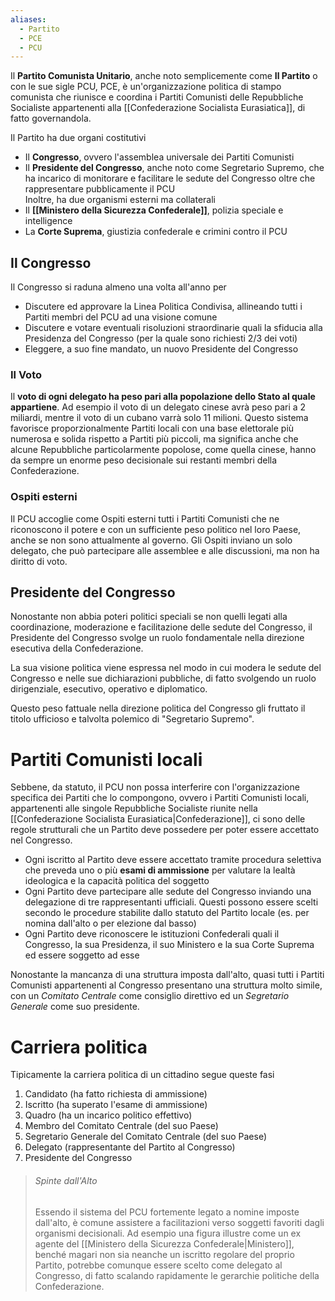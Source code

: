 ```yaml
---
aliases:
  - Partito
  - PCE
  - PCU
---
```

Il **Partito Comunista Unitario**, anche noto semplicemente come **Il Partito** o con le sue sigle PCU, PCE, è un'organizzazione politica di stampo comunista che riunisce e coordina i Partiti Comunisti delle Repubbliche Socialiste appartenenti alla [[Confederazione Socialista Eurasiatica]], di fatto governandola.

Il Partito ha due organi costitutivi
- Il **Congresso**, ovvero l'assemblea universale dei Partiti Comunisti
- Il **Presidente del Congresso**, anche noto come Segretario Supremo, che ha incarico di monitorare e facilitare le sedute del Congresso oltre che rappresentare pubblicamente il PCU  
Inoltre, ha due organismi esterni ma collaterali
- Il **[[Ministero della Sicurezza Confederale]]**, polizia speciale e intelligence
- La **Corte Suprema**, giustizia confederale e crimini contro il PCU

## Il Congresso
Il Congresso si raduna almeno una volta all'anno per
- Discutere ed approvare la Linea Politica Condivisa, allineando tutti i Partiti membri del PCU ad una visione comune
- Discutere e votare eventuali risoluzioni straordinarie quali la sfiducia alla Presidenza del Congresso (per la quale sono richiesti 2/3 dei voti)
- Eleggere, a suo fine mandato, un nuovo Presidente del Congresso

### Il Voto
Il **voto di ogni delegato ha peso pari alla popolazione dello Stato al quale appartiene**. Ad esempio il voto di un delegato cinese avrà peso pari a 2 miliardi, mentre il voto di un cubano varrà solo 11 milioni. Questo sistema favorisce proporzionalmente Partiti locali con una base elettorale più numerosa e solida rispetto a Partiti più piccoli, ma significa anche che alcune Repubbliche particolarmente popolose, come quella cinese, hanno da sempre un enorme peso decisionale sui restanti membri della Confederazione.

### Ospiti esterni
Il PCU accoglie come Ospiti esterni tutti i Partiti Comunisti che ne riconoscono il potere e con un sufficiente peso politico nel loro Paese, anche se non sono attualmente al governo. Gli Ospiti inviano un solo delegato, che può partecipare alle assemblee e alle discussioni, ma non ha diritto di voto. 

## Presidente del Congresso
Nonostante non abbia poteri politici speciali se non quelli legati alla coordinazione, moderazione e facilitazione delle sedute del Congresso, il Presidente del Congresso svolge un ruolo fondamentale nella direzione esecutiva della Confederazione.

La sua visione politica viene espressa nel modo in cui modera le sedute del Congresso e nelle sue dichiarazioni pubbliche, di fatto svolgendo un ruolo dirigenziale, esecutivo, operativo e diplomatico.

Questo peso fattuale nella direzione politica del Congresso gli fruttato il titolo ufficioso e talvolta polemico di "Segretario Supremo".

# Partiti Comunisti locali
Sebbene, da statuto, il PCU non possa interferire con l'organizzazione specifica dei Partiti che lo compongono, ovvero i Partiti Comunisti locali, appartenenti alle singole Repubbliche Socialiste riunite nella [[Confederazione Socialista Eurasiatica|Confederazione]], ci sono delle regole strutturali che un Partito deve possedere per poter essere accettato nel Congresso.
- Ogni iscritto al Partito deve essere accettato tramite procedura selettiva che preveda uno o più **esami di ammissione** per valutare la lealtà ideologica e la capacità politica del soggetto
- Ogni Partito deve partecipare alle sedute del Congresso inviando una delegazione di tre rappresentanti ufficiali. Questi possono essere scelti secondo le procedure stabilite dallo statuto del Partito locale (es. per nomina dall'alto o per elezione dal basso)
- Ogni Partito deve riconoscere le istituzioni Confederali quali il Congresso, la sua Presidenza, il suo Ministero e la sua Corte Suprema ed essere soggetto ad esse

Nonostante la mancanza di una struttura imposta dall'alto, quasi tutti i Partiti Comunisti appartenenti al Congresso presentano una struttura molto simile, con un *Comitato Centrale* come consiglio direttivo ed un *Segretario Generale* come suo presidente.

# Carriera politica
Tipicamente la carriera politica di un cittadino segue queste fasi
1. Candidato (ha fatto richiesta di ammissione)
2. Iscritto (ha superato l'esame di ammissione)
3. Quadro (ha un incarico politico effettivo)
4. Membro del Comitato Centrale (del suo Paese)
5. Segretario Generale del Comitato Centrale (del suo Paese)
6. Delegato (rappresentante del Partito al Congresso)
7. Presidente del Congresso
> ###### Spinte dall'Alto
> Essendo il sistema del PCU fortemente legato a nomine imposte dall'alto, è comune assistere a facilitazioni verso soggetti favoriti dagli organismi decisionali. Ad esempio una figura illustre come un ex agente del [[Ministero della Sicurezza Confederale|Ministero]], benché magari non sia neanche un iscritto regolare del proprio Partito, potrebbe comunque essere scelto come delegato al Congresso, di fatto scalando rapidamente le gerarchie politiche della Confederazione.